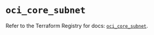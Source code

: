 # `oci_core_subnet`

Refer to the Terraform Registry for docs: [`oci_core_subnet`](https://registry.terraform.io/providers/oracle/oci/6.18.0/docs/resources/core_subnet).
